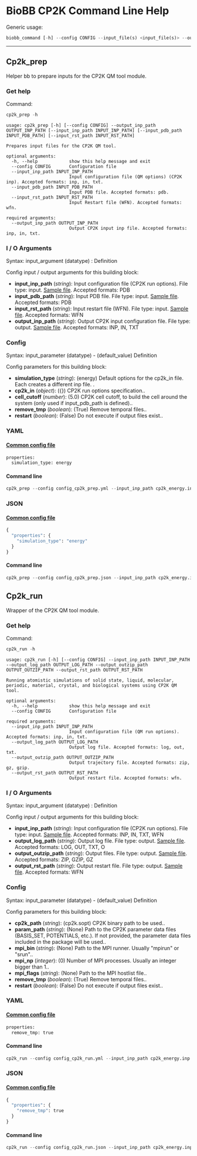 # BioBB CP2K Command Line Help
Generic usage:
```python
biobb_command [-h] --config CONFIG --input_file(s) <input_file(s)> --output_file <output_file>
```
-----------------


## Cp2k_prep
Helper bb to prepare inputs for the CP2K QM tool module.
### Get help
Command:
```python
cp2k_prep -h
```
    usage: cp2k_prep [-h] [--config CONFIG] --output_inp_path OUTPUT_INP_PATH [--input_inp_path INPUT_INP_PATH] [--input_pdb_path INPUT_PDB_PATH] [--input_rst_path INPUT_RST_PATH]
    
    Prepares input files for the CP2K QM tool.
    
    optional arguments:
      -h, --help            show this help message and exit
      --config CONFIG       Configuration file
      --input_inp_path INPUT_INP_PATH
                            Input configuration file (QM options) (CP2K inp). Accepted formats: inp, in, txt.
      --input_pdb_path INPUT_PDB_PATH
                            Input PDB file. Accepted formats: pdb.
      --input_rst_path INPUT_RST_PATH
                            Input Restart file (WFN). Accepted formats: wfn.
    
    required arguments:
      --output_inp_path OUTPUT_INP_PATH
                            Output CP2K input inp file. Accepted formats: inp, in, txt.
### I / O Arguments
Syntax: input_argument (datatype) : Definition

Config input / output arguments for this building block:
* **input_inp_path** (*string*): Input configuration file (CP2K run options). File type: input. [Sample file](https://github.com/bioexcel/biobb_cp2k/raw/master/biobb_cp2k/test/data/cp2k/cp2k_energy.inp). Accepted formats: PDB
* **input_pdb_path** (*string*): Input PDB file. File type: input. [Sample file](https://github.com/bioexcel/biobb_cp2k/raw/master/biobb_cp2k/test/data/cp2k/H2O_box.pdb). Accepted formats: PDB
* **input_rst_path** (*string*): Input restart file (WFN). File type: input. [Sample file](https://github.com/bioexcel/biobb_cp2k/raw/master/biobb_cp2k/test/data/cp2k/cp2k.wfn). Accepted formats: WFN
* **output_inp_path** (*string*): Output CP2K input configuration file. File type: output. [Sample file](https://github.com/bioexcel/biobb_cp2k/raw/master/biobb_cp2k/test/reference/cp2k/cp2k_prep_out.inp). Accepted formats: INP, IN, TXT
### Config
Syntax: input_parameter (datatype) - (default_value) Definition

Config parameters for this building block:
* **simulation_type** (*string*): (energy) Default options for the cp2k_in file. Each creates a different inp file. .
* **cp2k_in** (*object*): ({}) CP2K run options specification..
* **cell_cutoff** (*number*): (5.0) CP2K cell cutoff, to build the cell around the system (only used if input_pdb_path is defined)..
* **remove_tmp** (*boolean*): (True) Remove temporal files..
* **restart** (*boolean*): (False) Do not execute if output files exist..
### YAML
#### [Common config file](https://github.com/bioexcel/biobb_cp2k/blob/master/biobb_cp2k/test/data/config/config_cp2k_prep.yml)
```python
properties:
  simulation_type: energy

```
#### Command line
```python
cp2k_prep --config config_cp2k_prep.yml --input_inp_path cp2k_energy.inp --input_pdb_path H2O_box.pdb --input_rst_path cp2k.wfn --output_inp_path cp2k_prep_out.inp
```
### JSON
#### [Common config file](https://github.com/bioexcel/biobb_cp2k/blob/master/biobb_cp2k/test/data/config/config_cp2k_prep.json)
```python
{
  "properties": {
    "simulation_type": "energy"
  }
}
```
#### Command line
```python
cp2k_prep --config config_cp2k_prep.json --input_inp_path cp2k_energy.inp --input_pdb_path H2O_box.pdb --input_rst_path cp2k.wfn --output_inp_path cp2k_prep_out.inp
```

## Cp2k_run
Wrapper of the CP2K QM tool module.
### Get help
Command:
```python
cp2k_run -h
```
    usage: cp2k_run [-h] [--config CONFIG] --input_inp_path INPUT_INP_PATH --output_log_path OUTPUT_LOG_PATH --output_outzip_path OUTPUT_OUTZIP_PATH --output_rst_path OUTPUT_RST_PATH
    
    Running atomistic simulations of solid state, liquid, molecular, periodic, material, crystal, and biological systems using CP2K QM tool.
    
    optional arguments:
      -h, --help            show this help message and exit
      --config CONFIG       Configuration file
    
    required arguments:
      --input_inp_path INPUT_INP_PATH
                            Input configuration file (QM run options). Accepted formats: inp, in, txt.
      --output_log_path OUTPUT_LOG_PATH
                            Output log file. Accepted formats: log, out, txt.
      --output_outzip_path OUTPUT_OUTZIP_PATH
                            Output trajectory file. Accepted formats: zip, gz, gzip.
      --output_rst_path OUTPUT_RST_PATH
                            Output restart file. Accepted formats: wfn.
### I / O Arguments
Syntax: input_argument (datatype) : Definition

Config input / output arguments for this building block:
* **input_inp_path** (*string*): Input configuration file (CP2K run options). File type: input. [Sample file](https://github.com/bioexcel/biobb_cp2k/raw/master/biobb_cp2k/test/data/cp2k/cp2k_energy.inp). Accepted formats: INP, IN, TXT, WFN
* **output_log_path** (*string*): Output log file. File type: output. [Sample file](https://github.com/bioexcel/biobb_cp2k/raw/master/biobb_cp2k/test/reference/cp2k/cp2k_run_out.log). Accepted formats: LOG, OUT, TXT, O
* **output_outzip_path** (*string*): Output files. File type: output. [Sample file](https://github.com/bioexcel/biobb_amber/raw/master/biobb_cp2k/test/reference/cp2k/cp2k_run_out.zip). Accepted formats: ZIP, GZIP, GZ
* **output_rst_path** (*string*): Output restart file. File type: output. [Sample file](https://github.com/bioexcel/biobb_cp2k/raw/master/biobb_cp2k/test/reference/cp2k/cp2k_run_out.wfn). Accepted formats: WFN
### Config
Syntax: input_parameter (datatype) - (default_value) Definition

Config parameters for this building block:
* **cp2k_path** (*string*): (cp2k.sopt) CP2K binary path to be used..
* **param_path** (*string*): (None) Path to the CP2K parameter data files (BASIS_SET, POTENTIALS, etc.). If not provided, the parameter data files included in the package will be used..
* **mpi_bin** (*string*): (None) Path to the MPI runner. Usually "mpirun" or "srun"..
* **mpi_np** (*integer*): (0) Number of MPI processes. Usually an integer bigger than 1..
* **mpi_flags** (*string*): (None) Path to the MPI hostlist file..
* **remove_tmp** (*boolean*): (True) Remove temporal files..
* **restart** (*boolean*): (False) Do not execute if output files exist..
### YAML
#### [Common config file](https://github.com/bioexcel/biobb_cp2k/blob/master/biobb_cp2k/test/data/config/config_cp2k_run.yml)
```python
properties:
  remove_tmp: true

```
#### Command line
```python
cp2k_run --config config_cp2k_run.yml --input_inp_path cp2k_energy.inp --output_log_path cp2k_run_out.log --output_outzip_path cp2k_run_out.zip --output_rst_path cp2k_run_out.wfn
```
### JSON
#### [Common config file](https://github.com/bioexcel/biobb_cp2k/blob/master/biobb_cp2k/test/data/config/config_cp2k_run.json)
```python
{
  "properties": {
    "remove_tmp": true
  }
}
```
#### Command line
```python
cp2k_run --config config_cp2k_run.json --input_inp_path cp2k_energy.inp --output_log_path cp2k_run_out.log --output_outzip_path cp2k_run_out.zip --output_rst_path cp2k_run_out.wfn
```

